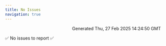 ```yaml
---
title: No Issues
navigation: true
---
```


<p style="text-align:right;color:#cccs">
Generated Thu, 27 Feb 2025 14:24:50 GMT
</p>
<p>✅ No issues to report ✅</p>



